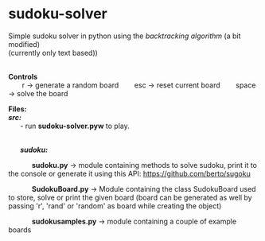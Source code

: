 # sudoku-solver
Simple sudoku solver in python using the <i>backtracking algorithm</i> (a bit modified)<br/>
(currently only text based))
<br/><br/>

<b>Controls</b><br/>
&nbsp;&nbsp;&nbsp;&nbsp;&nbsp;&nbsp; r -> generate a random board
&nbsp;&nbsp;&nbsp;&nbsp;&nbsp;&nbsp; esc -> reset current board
&nbsp;&nbsp;&nbsp;&nbsp;&nbsp;&nbsp; space -> solve the board

<b>Files:</b></br>
<i><b>src:</b></i><br/>
&nbsp;&nbsp;&nbsp;&nbsp;&nbsp;&nbsp;- run <b>sudoku-solver.pyw</b> to play.</br></br>


&nbsp;&nbsp;&nbsp;&nbsp;&nbsp;&nbsp;<i><b>sudoku:</b></i><br/>

&nbsp;&nbsp;&nbsp;&nbsp;&nbsp;&nbsp;&nbsp;&nbsp;&nbsp;&nbsp;&nbsp;&nbsp;<b>sudoku.py</b>    -> module containing methods to solve sudoku, print it to the console or generate it using this API: https://github.com/berto/sugoku<br/>

&nbsp;&nbsp;&nbsp;&nbsp;&nbsp;&nbsp;&nbsp;&nbsp;&nbsp;&nbsp;&nbsp;&nbsp;<b>SudokuBoard.py</b>  -> Module containing the class SudokuBoard used to store, solve or print the given board (board can be generated as well by passing 'r', 'rand' or 'random' as board while creating the object)<br/>

&nbsp;&nbsp;&nbsp;&nbsp;&nbsp;&nbsp;&nbsp;&nbsp;&nbsp;&nbsp;&nbsp;&nbsp;<b>sudokusamples.py</b> -> module containing a couple of example boards<br/>
